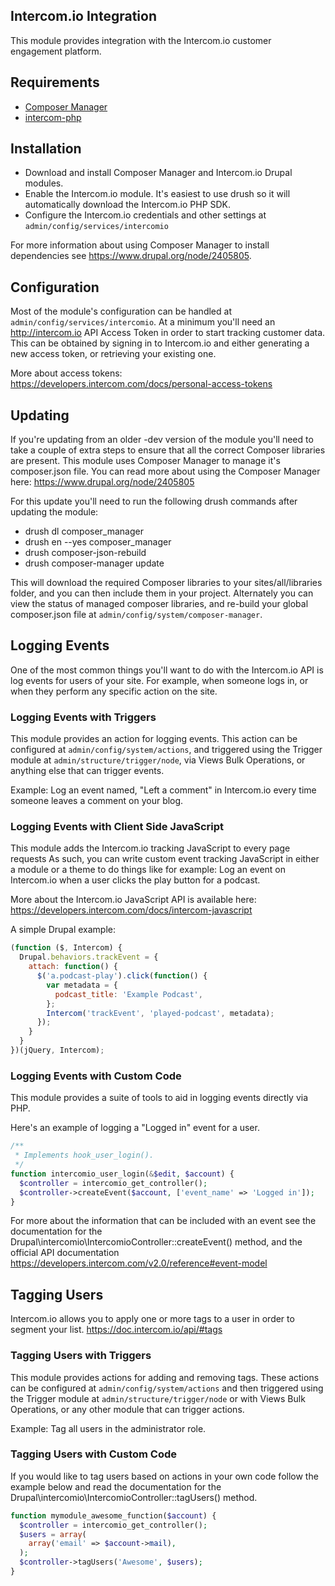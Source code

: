 ## Intercom.io Integration

This module provides integration with the Intercom.io customer engagement
platform.

## Requirements
- [Composer Manager](https://www.drupal.org/project/composer_manager)
- [intercom-php](https://github.com/intercom/intercom-php)

## Installation
- Download and install Composer Manager and Intercom.io Drupal modules.
- Enable the Intercom.io module. It's easiest to use drush so it will
  automatically download the Intercom.io PHP SDK.
- Configure the Intercom.io credentials and other settings at
  `admin/config/services/intercomio`

For more information about using Composer Manager to install dependencies see
https://www.drupal.org/node/2405805.

## Configuration

Most of the module's configuration can be handled at `admin/config/services/intercomio`.
At a minimum you'll need an http://intercom.io API Access Token in order to
start tracking customer data. This can be obtained by signing in to Intercom.io
and either generating a new access token, or retrieving your existing one.

More about access tokens: https://developers.intercom.com/docs/personal-access-tokens

## Updating

If you're updating from an older -dev version of the module you'll need to take
a couple of extra steps to ensure that all the correct Composer libraries are
present. This module uses Composer Manager to manage it's composer.json file.
You can read more about using the Composer Manager here: https://www.drupal.org/node/2405805

For this update you'll need to run the following drush commands after updating
the module:

- drush dl composer_manager
- drush en --yes composer_manager
- drush composer-json-rebuild
- drush composer-manager update

This will download the required Composer libraries to your sites/all/libraries
folder, and you can then include them in your project. Alternately you can view
the status of managed composer libraries, and re-build your global composer.json
file at `admin/config/system/composer-manager`.

## Logging Events

One of the most common things you'll want to do with the Intercom.io API is log
events for users of your site. For example, when someone logs in, or when they
perform any specific action on the site.

### Logging Events with Triggers

This module provides an action for logging events. This action can be configured
at `admin/config/system/actions`, and triggered using the Trigger module at
`admin/structure/trigger/node`, via Views Bulk Operations, or anything else that
can trigger events.

Example: Log an event named, "Left a comment" in Intercom.io every time someone
leaves a comment on your blog.

### Logging Events with Client Side JavaScript

This module adds the Intercom.io tracking JavaScript to every page requests As
such, you can write custom event tracking JavaScript in either a module or a
theme to do things like for example: Log an event on Intercom.io when a user
clicks the play button for a podcast.

More about the Intercom.io JavaScript API is available here:
https://developers.intercom.com/docs/intercom-javascript

A simple Drupal example:

```js
(function ($, Intercom) {
  Drupal.behaviors.trackEvent = {
    attach: function() {
      $('a.podcast-play').click(function() {
        var metadata = {
          podcast_title: 'Example Podcast',
        };
        Intercom('trackEvent', 'played-podcast', metadata);
      });
    }
  }
})(jQuery, Intercom);
```

### Logging Events with Custom Code

This module provides a suite of tools to aid in logging events directly via PHP.

Here's an example of logging a "Logged in" event for a user.

```php
/**
 * Implements hook_user_login().
 */
function intercomio_user_login(&$edit, $account) {
  $controller = intercomio_get_controller();
  $controller->createEvent($account, ['event_name' => 'Logged in']);
}
```

For more about the information that can be included with an event see the
documentation for the Drupal\intercomio\IntercomioController::createEvent()
method, and the official API documentation https://developers.intercom.com/v2.0/reference#event-model

## Tagging Users

Intercom.io allows you to apply one or more tags to a user in order to segment
your list. https://doc.intercom.io/api/#tags

### Tagging Users with Triggers

This module provides actions for adding and removing tags. These actions can be
configured at `admin/config/system/actions` and then triggered using the
Trigger module at `admin/structure/trigger/node` or with Views Bulk Operations,
or any other module that can trigger actions.

Example: Tag all users in the administrator role.

### Tagging Users with Custom Code

If you would like to tag users based on actions in your own code follow the
example below and read the documentation for the Drupal\intercomio\IntercomioController::tagUsers()
method.

```php
function mymodule_awesome_function($account) {
  $controller = intercomio_get_controller();
  $users = array(
    array('email' => $account->mail),
  );
  $controller->tagUsers('Awesome', $users);
}
```
